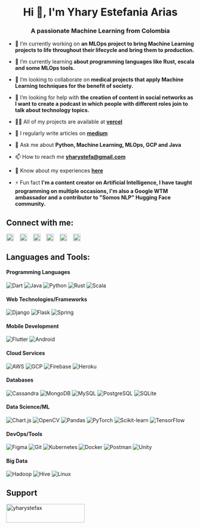 <h1 align="center">Hi 👋, I'm Yhary Estefania Arias</h1>
<h3 align="center">A passionate Machine Learning from Colombia</h3>

- 🔭 I’m currently working on **an MLOps project to bring Machine Learning projects to life throughout their lifecycle and bring them to production.**

- 🌱 I’m currently learning **about programming languages like Rust, escala and some MLOps tools.**

- 👯 I’m looking to collaborate on **medical projects that apply Machine Learning techniques for the benefit of society.**

- 🤝 I’m looking for help with **the creation of content in social networks as I want to create a podcast in which people with different roles join to talk about technology topics.**

- 👨‍💻 All of my projects are available at [**vercel**](https://yharyarias-web.vercel.app/)

- 📝 I regularly write articles on [**medium**](https://medium.com/@yharystefa)

- 💬 Ask me about **Python, Machine Learning, MLOps, GCP and Java**

- 📫 How to reach me **yharystefa@gmail.com**

- 📄 Know about my experiences [**here**](https://drive.google.com/file/d/1Waky19gIF8OiLHu4TfDcel0kyB1876qQ/view?usp=sharing)

- ⚡ Fun fact **I'm a content creator on Artificial Intelligence, I have taught programming on multiple occasions, I'm also a Google WTM ambassador and a contributor to "Somos NLP" Hugging Face community.**

## Connect with me:
<a href="https://twitter.com/yharyarias5" target="blank"><img align="center" src="https://cdn.simpleicons.org/x/FFFFFF" alt="yharyarias5" height="20" width="20" /></a> &nbsp;&nbsp;
<a href="https://linkedin.com/in/yharyarias" target="blank"><img align="center" src="https://cdn.simpleicons.org/linkedin/0A66C2" alt="yharyarias" height="20" width="20" /></a> &nbsp;&nbsp;
<a href="https://kaggle.com/yharyarias" target="blank"><img align="center" src="https://cdn.simpleicons.org/kaggle/20BEFF" alt="yharyarias" height="20" width="20" /></a> &nbsp;&nbsp;
<a href="https://instagram.com/ia.fania" target="blank"><img align="center" src="https://cdn.simpleicons.org/instagram/E4405F" alt="ia.fania" height="20" width="20" /></a> &nbsp;&nbsp;
<a href="https://medium.com/@yharystefa" target="blank"><img align="center" src="https://cdn.simpleicons.org/medium/FFFFFF" alt="@yharystefa" height="20" width="20" /></a> &nbsp;&nbsp;
<a href="https://www.youtube.com/c/yharyarias" target="blank"><img align="center" src="https://cdn.simpleicons.org/youtube/FF0000" alt="yharyarias" height="20" width="20" /></a> &nbsp;&nbsp;


## Languages and Tools:

#### Programming Languages
![Dart](https://img.shields.io/badge/Dart-%230175C2?style=for-the-badge&logo=dart&logoColor=0175C2&color=0d1117)
![Java](https://img.shields.io/badge/Java-%23007396?style=for-the-badge&logo=oracle&logoColor=007396&color=0d1117)
![Python](https://img.shields.io/badge/Python-%233776AB?style=for-the-badge&logo=python&logoColor=3776AB&color=0d1117)
![Rust](https://img.shields.io/badge/Rust-%23000000?style=for-the-badge&logo=rust&logoColor=CE422B&color=0d1117)
![Scala](https://img.shields.io/badge/Scala-%23DC322F?style=for-the-badge&logo=scala&logoColor=DC322F&color=0d1117)

#### Web Technologies/Frameworks
![Django](https://img.shields.io/badge/Django-%23092E20?style=for-the-badge&logo=django&logoColor=092E20&color=0d1117)
![Flask](https://img.shields.io/badge/Flask-%23000?style=for-the-badge&logo=flask&logoColor=white&color=0d1117)
![Spring](https://img.shields.io/badge/Spring-%236DB33F?style=for-the-badge&logo=spring&logoColor=6DB33F&color=0d1117)

#### Mobile Development
![Flutter](https://img.shields.io/badge/Flutter-%2302569B?style=for-the-badge&logo=flutter&logoColor=02569B&color=0d1117)
![Android](https://img.shields.io/badge/Android-%233DDC84?style=for-the-badge&logo=android&logoColor=3DDC84&color=0d1117)

#### Cloud Services
![AWS](https://img.shields.io/badge/AWS-%23FF9900?style=for-the-badge&logo=amazon-aws&logoColor=FF9900&color=0d1117)
![GCP](https://img.shields.io/badge/GCP-%234285F4?style=for-the-badge&logo=google-cloud&logoColor=4285F4&color=0d1117)
![Firebase](https://img.shields.io/badge/Firebase-%23FFCA28?style=for-the-badge&logo=firebase&logoColor=FFCA28&color=0d1117)
![Heroku](https://img.shields.io/badge/Heroku-%23430098?style=for-the-badge&logo=heroku&logoColor=430098&color=0d1117)

#### Databases
![Cassandra](https://img.shields.io/badge/Cassandra-%231287B1?style=for-the-badge&logo=apache-cassandra&logoColor=1287B1&color=0d1117)
![MongoDB](https://img.shields.io/badge/MongoDB-%2347A248?style=for-the-badge&logo=mongodb&logoColor=47A248&color=0d1117)
![MySQL](https://img.shields.io/badge/MySQL-%234479A1?style=for-the-badge&logo=mysql&logoColor=4479A1&color=0d1117)
![PostgreSQL](https://img.shields.io/badge/PostgreSQL-%23336791?style=for-the-badge&logo=postgresql&logoColor=336791&color=0d1117)
![SQLite](https://img.shields.io/badge/SQLite-%23003B57?style=for-the-badge&logo=sqlite&logoColor=003B57&color=0d1117)

#### Data Science/ML
![Chart.js](https://img.shields.io/badge/Chart.js-%23F37626?style=for-the-badge&logo=chartdotjs&logoColor=F37626&color=0d1117)
![OpenCV](https://img.shields.io/badge/OpenCV-%235C3EE8?style=for-the-badge&logo=opencv&logoColor=5C3EE8&color=0d1117)
![Pandas](https://img.shields.io/badge/Pandas-%23150458?style=for-the-badge&logo=pandas&logoColor=white&color=0d1117)
![PyTorch](https://img.shields.io/badge/PyTorch-%23EE4C2C?style=for-the-badge&logo=pytorch&logoColor=EE4C2C&color=0d1117)
![Scikit-learn](https://img.shields.io/badge/Scikit--learn-%23F7931E?style=for-the-badge&logo=scikit-learn&logoColor=F7931E&color=0d1117)
![TensorFlow](https://img.shields.io/badge/TensorFlow-%23FF6F00?style=for-the-badge&logo=tensorflow&logoColor=FF6F00&color=0d1117)

#### DevOps/Tools
![Figma](https://img.shields.io/badge/Figma-%23F24E1E?style=for-the-badge&logo=figma&logoColor=F24E1E&color=0d1117)
![Git](https://img.shields.io/badge/Git-%23F05032?style=for-the-badge&logo=git&logoColor=F05032&color=0d1117)
![Kubernetes](https://img.shields.io/badge/Kubernetes-%23326CE5?style=for-the-badge&logo=kubernetes&logoColor=326CE5&color=0d1117)
![Docker](https://img.shields.io/badge/Docker-%232496ED?style=for-the-badge&logo=docker&logoColor=2496ED&color=0d1117)
![Postman](https://img.shields.io/badge/Postman-%23FF6C37?style=for-the-badge&logo=postman&logoColor=FF6C37&color=0d1117)
![Unity](https://img.shields.io/badge/Unity-%23000000?style=for-the-badge&logo=unity&logoColor=white&color=0d1117)


#### Big Data
![Hadoop](https://img.shields.io/badge/Hadoop-%23F0F0F0?style=for-the-badge&logo=apache-hadoop&logoColor=F0F0F0&color=0d1117)
![Hive](https://img.shields.io/badge/Hive-%23F0F0F0?style=for-the-badge&logo=apache-hive&logoColor=F0F0F0&color=0d1117)
![Linux](https://img.shields.io/badge/Linux-%23FCC624?style=for-the-badge&logo=linux&logoColor=FCC624&color=0d1117)



## Support
<a href="https://www.buymeacoffee.com/yharystefax"> <img align="left" src="https://cdn.buymeacoffee.com/buttons/v2/default-yellow.png" height="50" width="210" alt="yharystefax" />


